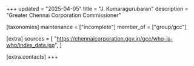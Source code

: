 +++
updated = "2025-04-05"
title = "J. Kumaragurubaran"
description = "Greater Chennai Corporation Commissioner"

[taxonomies]
maintenance = ["incomplete"]
member_of = ["group/gcc"]

[extra]
sources = [
    "https://chennaicorporation.gov.in/gcc/who-is-who/index_data.jsp",
]

[extra.contacts]
+++

